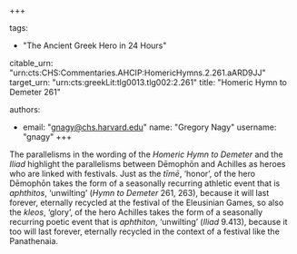 +++

tags:
- "The Ancient Greek Hero in 24 Hours"

citable_urn: "urn:cts:CHS:Commentaries.AHCIP:HomericHymns.2.261.aARD9JJ"
target_urn: "urn:cts:greekLit:tlg0013.tlg002:2.261"
title: "Homeric Hymn to Demeter 261"

authors:
- email: "gnagy@chs.harvard.edu"
  name: "Gregory Nagy"
  username: "gnagy"
+++

<p>The parallelisms in the wording of the <em>Homeric Hymn to Demeter </em>and the <em>Iliad</em> highlight the parallelisms between Dēmophōn and Achilles as heroes who are linked with festivals. Just as the <em>tīmē</em>, ‘honor’, of the hero Dēmophōn takes the form of a seasonally recurring athletic event that is <em>aphthitos</em>, ‘unwilting’ (<em>Hymn to Demeter</em> 261, 263), because it will last forever, eternally recycled at the festival of the Eleusinian Games, so also the <em>kleos</em>, ‘glory’, of the hero Achilles takes the form of a seasonally recurring poetic event that is <em>aphthiton</em>, ‘unwilting’ (<em>Iliad</em> 9.413), because it too will last forever, eternally recycled in the context of a festival like the Panathenaia. </p>
